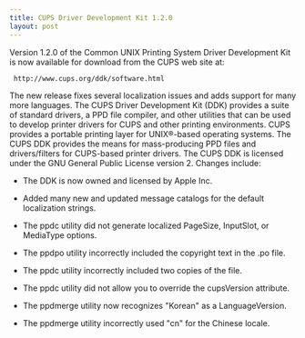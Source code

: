```yaml
---
title: CUPS Driver Development Kit 1.2.0
layout: post
---
```


Version 1.2.0 of the Common UNIX Printing System Driver Development Kit is now available for download from the CUPS web site at:

     http://www.cups.org/ddk/software.html

The new release fixes several localization issues and adds support for many more languages.
The CUPS Driver Development Kit (DDK) provides a suite of standard drivers, a PPD file compiler, and other utilities that can be used to develop printer drivers for CUPS and other printing environments.  CUPS provides a portable printing layer for UNIX&reg;-based operating systems.  The CUPS DDK provides the means for mass-producing PPD files and drivers/filters for CUPS-based printer drivers.
The CUPS DDK is licensed under the GNU General Public License version 2.
Changes include:
- The DDK is now owned and licensed by Apple Inc. 
- Added many new and updated message catalogs for the default localization strings. 
- The ppdc utility did not generate localized PageSize, InputSlot, or MediaType options. 
- The ppdpo utility incorrectly included the copyright text in the .po file. 
- The ppdc utility incorrectly included two copies of the  file. 
- The ppdc utility did not allow you to override the cupsVersion attribute. 
- The ppdmerge utility now recognizes "Korean" as a LanguageVersion. 
- The ppdmerge utility incorrectly used "cn" for the Chinese locale.
